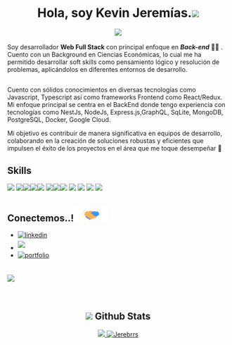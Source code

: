 <h1 align="center"><b>Hola, soy Kevin Jeremías.</b><img src="https://media.giphy.com/media/hvRJCLFzcasrR4ia7z/giphy.gif" width="35"></h1>
 
<p align="center">
  <a href="https://github.com/DenverCoder1/readme-typing-svg"><img src="https://readme-typing-svg.herokuapp.com?font=Time+New+Roman&color=cyan&size=25&center=true&vCenter=true&width=600&height=100&lines=Full+Stack+Web+Developer"></a>
</p>

Soy desarrollador **Web Full Stack** con principal enfoque en ***Back-end*** :man_technologist: .
Cuento con un Background en Ciencias Económicas, lo cual me ha permitido desarrollar soft skills como pensamiento lógico y resolución de problemas, aplicándolos en diferentes entornos de desarrollo.

##
Cuento con sólidos conocimientos en diversas tecnologías como Javascript, Typescript así como frameworks Frontend como React/Redux. Mi enfoque principal se centra en el BackEnd donde tengo experiencia con
tecnologías como NestJs, NodeJs, Express.js,GraphQL, SqLite, MongoDB, PostgreSQL, Docker, Google
Cloud.

Mi objetivo es contribuir de manera significativa en equipos de desarrollo, colaborando en la creación de soluciones robustas y eficientes que impulsen el éxito de los proyectos en el área que me toque desempeñar 🚀 

	
## **Skills** 
   <a display: inline-block> <img src="https://cdn.jsdelivr.net/gh/devicons/devicon@latest/icons/javascript/javascript-original.svg" width="37" /></a><a display: inline-block > <img src="https://cdn.jsdelivr.net/gh/devicons/devicon@latest/icons/nodejs/nodejs-original-wordmark.svg"  width="37"/></a><img src="https://cdn.jsdelivr.net/gh/devicons/devicon@latest/icons/html5/html5-original.svg"  width="37"/><a display: inline-block><img src="https://cdn.jsdelivr.net/gh/devicons/devicon@latest/icons/css3/css3-original.svg"  width="37" /></a><a display: inline-block><img src="https://cdn.jsdelivr.net/gh/devicons/devicon@latest/icons/react/react-original-wordmark.svg" width="37" /></a><a display: inline-block> <img src="https://cd  n.jsdelivr.net/gh/devicons/devicon@latest/icons/redux/redux-original.svg" width="37"/></a><a display: inline-block><img src="https://cdn.jsdelivr.net/gh/devicons/devicon@latest/icons/postgresql/postgresql-original-wordmark.svg" width="37"/></a><a display: inline-block><img src="https://cdn.jsdelivr.net/gh/devicons/devicon@latest/icons/sequelize/sequelize-original.svg" width="37"/></a><a color='fff' display: inline-block> <img src="https://libreriasjs.com/wp-content/uploads/2023/02/logo_express-1.png" width="37"/></a><a display: inline-block>  <img src="https://cdn.jsdelivr.net/gh/devicons/devicon@latest/icons/jest/jest-plain.svg" width="37" /> </a><a display: inline-block> </a><a display: inline-block> </a><a display: inline-block> </a><a display: inline-block> </a><a display: inline-block> </a> </a><a display: inline-block> <img src="https://cdn.jsdelivr.net/gh/devicons/devicon@latest/icons/typescript/typescript-original.svg" width="37" /></a> </a><a display: inline-block><img src="https://cdn.jsdelivr.net/gh/devicons/devicon@latest/icons/mongodb/mongodb-original-wordmark.svg" width="37" /></a>
  
 <i class="devicon-express-original"></i>
 
<link rel="stylesheet" type='text/css' href="https://cdn.jsdelivr.net/gh/devicons/devicon@latest/devicon.min.css" />



## <b> Conectemos..!</b><img src="https://github.com/0xAbdulKhalid/0xAbdulKhalid/raw/main/assets/mdImages/handshake.gif" width ="80">


<div align='left'>

<ul>

<li>
<a href="https://linkedin.com/in/kevinjbarrios" target="_blank">
<img src="https://img.shields.io/badge/linkedin:  Kevin-%2300acee.svg?color=405DE6&style=for-the-badge&logo=linkedin&logoColor=white" alt=linkedin style="margin-bottom: 5px;"/>
</a>
</li>


<li>
<a href="mailto:kevinjeremiasbarrios@gmail.com" target="_blank">
<img src="https://img.shields.io/badge/gmail:  Kevin-%23EA4335.svg?style=for-the-badge&logo=gmail&logoColor=white" t=mail style="margin-bottom: 5px;" />
</a>
</li>

<li>
<a href="https://kevin-dev.vercel.app" target="_blank">
<img src="https://img.shields.io/badge/portfolio:  kevin-%2300acee.svg?color=1DA1F2&style=for-the-badge&logoColor=white" alt=portfolio style="margin-bottom: 5px;"/>
</a>
</li>

 
</ul>
</div>

<br>
<img src="https://user-images.githubusercontent.com/73097560/115834477-dbab4500-a447-11eb-908a-139a6edaec5c.gif">
<br>
<br>
<br>

<div align='center'>


## <img src="https://media.giphy.com/media/iY8CRBdQXODJSCERIr/giphy.gif" width="35"><b> Github Stats </b>

<div align="center">

<a href="https://github.com/Jerebrrs/">
  <img src="https://github-readme-stats.vercel.app/api?username=JereBrrs&all_commits=true&count_private=true&show_icons=true&line_height=20&title_color=fff&icon_color=2234A&text_color=D3D3D3&bg_color=0,000000,130F40" width="450"/>
  <img src="https://github-readme-stats.vercel.app/api/top-langs?username=Jerebrrs&show_icons=true&locale=en&layout=compact&line_height=20&title_color=fff&icon_color=2234AE&text_color=D3D3D3&bg_color=0,000000,130F40" width="375"  alt="Jerebrrs"/>

</a>
</div>

